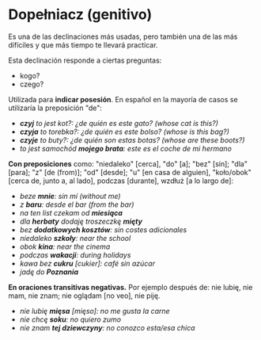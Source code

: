 Dopełniacz (genitivo)
=====================

Es una de las declinaciones más usadas, pero también una de las más difíciles y
que más tiempo te llevará practicar.

Esta declinación responde a ciertas preguntas:

* kogo?
* czego?

Utilizada para **indicar posesión**. En español en la mayoría de casos se
utilizaría la preposición "de":

* ***czyj** to jest kot?: ¿de quién es este gato? (whose cat is this?)*
* ***czyja** to torebka?: ¿de quién es este bolso? (whose is this bag?)*
* ***czyje** to buty?: ¿de quién son estas botas? (whose are these boots?)*
* *to jest samochód **mojego brata**: este es el coche de mi hermano*

**Con preposiciones** como: "niedaleko" [cerca], "do" [a]; "bez" [sin];
"dla" [para]; "z" [de (from)]; "od" [desde]; "u" [en casa de alguien],
"koło/obok" [cerca de, junto a, al lado], podczas [durante], wzdłuż [a lo largo
de]:

* *beze **mnie**: sin mí (without me)*
* *z **baru**: desde el bar (from the bar)*
* *na ten list czekam od **miesiąca***
* *dla **herbaty** dodaję troszeczkę **mięty***
* *bez **dodatkowych kosztów**: sin costes adicionales*
* *niedaleko **szkoły**: near the school*
* *obok **kina**: near the cinema*
* *podczas **wakacji**: during holidays*
* *kawa bez **cukru** [cukier]: café sin azúcar*
* *jadę do **Poznania***

**En oraciones transitivas negativas.** Por ejemplo después de: nie lubię, nie
mam, nie znam; nie oglądam [no veo], nie piję.

* *nie lubię **mięsa** [mięso]: no me gusta la carne*
* *nie chcę **soku**: no quiero zumo*
* *nie znam **tej dziewczyny**: no conozco esta/esa chica*

Para formar el **negativo del complemento existencial**, como en frases con la
expresión "nie ma" [no hay]; "nie było" [no había]; "nie będzie" [no habrá]:

* *nie ma **lodu** [lód]: no hay hielo*
* *nie ma **dużej różnicy** [duża różnica]*
* *nie ma **Grzegorza***
* *nie było **Grzegorza***

**Después de algunos verbos transitivos** como: bać się [tener miedo de], napić
się [tomarse un trago de], nienawidzić [odiar], pilnować [vigilar/cuidar de],
potrzebować [necesitar], próbować [probar], słuchać [escuchar a], spodziewać
się [esperar que, confiar que], szukać [buscar], uczyć się [estudiar], używać
[usar], zapominać [olvidarse].

* *Danka boje się **tirów**: Danka tiene miedo a los camiones*
* *dlaczego uczę się **polskiego**?: ¿por qué aprendo polaco?*
* *słucham **radia**: escucho la radio*
* *zapomniałem **paszportu**: olvidé el pasaporte*
* *ona nienawidzi **fizyki**: she hates physics*
* *uczniowie zapomnieli **zeszytów**: los estudiantes olvidaron sus cuadernos*
* *jak uczyć się języków obcych*
* *potrzebuję **więcej czasu**: necesito más tiempo ("więcej" por ser adverbio
  nunca se declina)*

Para expresar **nombres con cantidades que terminan en números**:

* 0: se utiliza genitivo en forma plural.
* 1: se utiliza nominativo singular.
2,3,4: se utiliza nominativo plural.
5-21, 25-31, 35-41, 45-51: se utiliza genitivo en forma plural.
22-24, 32-34, 42-44…: se utiliza nominativo singular.

Con una **cantidad especificada o no especificada, y después de adverbios que
expresan cantidad** (dużo, więcej, kilka, wiele, wielu...):

* *kilo **kiełbasy***
* *kilogram **soli***
* *trochę **cukru***
* *butelka **mleka***
* *lampka **wina**: un vaso de vino*
* *200 **gramów sera żółtego***
* *w bibliotece jest dużo **ciekawych książek** [książki]: en la biblioteca hay
  muchos libros interesantes*
* *Pilar dużo **piłki nożnej** [piłka nożna] ogląda: Pilar ve mucho el fútbol*
* *Powinno być więcej **ładowarek**: debería de haber más cargadores.*
* *Powinny być ładowarki: debería de haber cargadores (aquí se utiliza
  el nominativo)*
* *są dużo **słów, których** nie znam: son muchas palabras que no conozo*
* *wielu **nastolatków***: muchos adolescentes. (Grupo de chicos sólo)*
* *wiele **nastolatków**: muchos adolescentes. (Grupo mezclado de chicos y chicas)*

**Con "dwóch"** para dos elementos masculinos. Puede traducirse en español como
"la pareja". Czasownik występuje wówczas w trzeciej osobie liczby pojedynczej.

* *dwóch fryzjerów to fryzjer i fryzjer: la pareja de peluqueros se compone de
  un peluquero y otro peluquero*
* *dwóch fryzjerów rozmawia o fryzurach: la pareja de peluqueros habla sobre
  peluquería*
* *dwóch fryzjerów rozmawiało o fryzurach: la pareja de peluqueros hablaba
  sobre peluquería*

**Con "dwoje"** para un elemento femenino y otro masculino, o dos neutros.
Puede traducirse en español como: "la pareja". Wymaga {exige} użycia * **dopełniacza. Czasownik występuje wówczas w trzeciej osobie liczby pojedynczej.

* *dwoje fryzjerów to fryzjer i fryzjerka*
* *dwoje fryzjerów rozmawia o fryzurach*
* *dwoje fryzjerów rozmawiało o fryzurach*

In many sentences describing the specific time:

* *pewnego wieczoru: one evening*
* *każdego dnia: every day*


Formación de sustantivos:

Liczba pojedyncza (singular)
Masc. animate
Masc. inanim.
Fem.
Neut.
przymiotnik (adj.)
-ego
-ego
-ej
-ego
rzeczownik (subst.)
-a
-a
-u
-y
-i (si acaba en k o g)
-a




Liczba mnoga (plural) *
Masculine
Fem.
Neut.
przymiotnik (adj.)
-ych
-ich (si acaba en k o g)
rzeczownik (subst.)
-ów
-y (si acaba en sz, cz, dz, dż, ż, rz + c)
-i (si acaba en ś, ć, ź, dź, ń + l, j)
-Ø (poniendo la raíz de la palabra)
-Ø (poniendo la raíz de la palabra)

Más ejemplos:
* *sok >>> soku*
* *samochód {coche} >>> samochodu*
* *samochody {coches} >>> samochodów*
* *kościół >>> kościoła*
* *ulica {calle} >>> ulicy*
* *Polska >>> Polski*
* *Gosia >>> Gosii*
* *ziemniaki >>> ziemniaków: potatoes {patatas}*
* *święta >>> świąt: christmas {navidad}*
* *wesołych świąt: merry christmas {feliz navidad}*
* *ulice {calles} >>> ulic **
* *Niemcy >>> Niemiec (because the country Germany is in plural in Polish)*
* *jak nazywa się miasto Twoich rodziców: how is it called the city of your family?*
* *dom mojej siostry: my sister’s house [fem.]*
* *dom mojego ojca: my father’s house [masc. an.]*
* *śpię u mojej znajomej / mojego znajomego / moich znajomych: duermo en casa de mi amiga / mi amigo / mis amigos*
* *nie jestem fanem hiszpańskij muzyky*
* *kot Piotra pije mleko*
* *jak Niemcy widzą Polaków?*
* *100 najbogatszych Polaków*
* *może możesz iść do normalnego sklepu*
* *u moich rodziców: {en casa de mis padres}*
* *mam urwanie głowy, dużo nowych słów do napisania*
* *spotkaliśmy się obok tego nowego budynku: we met near that new building*
* *pewnego słonecznego dnia: one sunny day*
* *mojej najlepszej koleżanki nie było w domu: my best friend was not at home*
* *wszyscy zazdrościli mi mojej eleganckiej torebki z Paryża: everyone was jealous of my elegant handbag from Paris*
* *mało jest dobrych ludzi na świecie: there are a few good people all around the world*
* *ona nie życzy sobie drogich prezentów na urodziny: she expects no expensive gifts for her birthday*
* *szukam tanich mieszkań do wynajęcia: I’m looking for an affordable flats to rent*
* *Oranienburg nic specjalnego*
* *znam dużo miłych studentek (-Ø)*
* *proszę pięć zimnych piw (-Ø)*
* *piątka moich znajomych idzie do kina: five of my friends go to the cinema (ver "idzie" que es singular porque "piątka" también se considera)*
* *kilka ludzie wystraszyli się: kilka ludzi wystraszyło się (con "kilka", se utiliza dopełniacz y singular neutro)*
* *kilka dziewczyny mają: kilka dziewczyn ma (con "kilka", se utiliza dopełniacz y singular neutro)*

[comment]: <> (http://www.skwierzyna.net/polishgrammar.pdf)
[comment]: <> (https://sayit-inpolish.tumblr.com/post/112782901288/how-complicated-polish-can-be)
